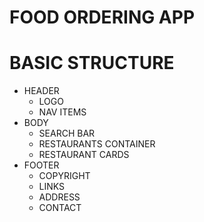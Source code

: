 # FOOD ORDERING APP

# BASIC STRUCTURE

* HEADER
  - LOGO
  - NAV ITEMS  
* BODY
  - SEARCH BAR
  - RESTAURANTS CONTAINER
  - RESTAURANT CARDS
* FOOTER
  - COPYRIGHT
  - LINKS
  - ADDRESS
  - CONTACT

